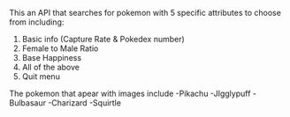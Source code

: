 This an API that searches for pokemon with 5 specific attributes to choose from including:

1. Basic info (Capture Rate & Pokedex number)
2. Female to Male Ratio
3. Base Happiness
4. All of the above
5. Quit menu

The pokemon that apear with images include
-Pikachu
-JIgglypuff
-Bulbasaur
-Charizard
-Squirtle
